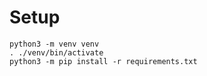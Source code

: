 # Setup

```shell
python3 -m venv venv
. ./venv/bin/activate
python3 -m pip install -r requirements.txt
```
